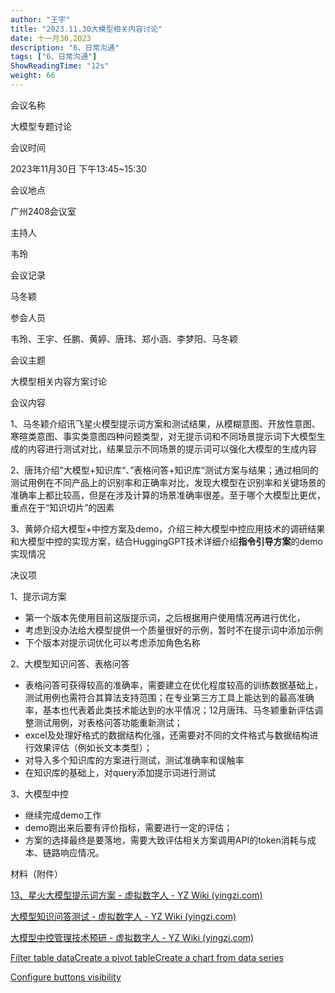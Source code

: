 ```yaml
---
author: "王宇"
title: "2023.11.30大模型相关内容讨论"
date: 十一月30,2023
description: "6、日常沟通"
tags: ["6、日常沟通"]
ShowReadingTime: "12s"
weight: 66
---
```

  

会议名称

大模型专题讨论

会议时间

2023年11月30日 下午13:45~15:30

会议地点

广州2408会议室

主持人

韦玲

会议记录

马冬颖

参会人员

韦玲、王宇、任鹏、黄婷、唐玮、郑小涵、李梦阳、马冬颖

会议主题

大模型相关内容方案讨论

会议内容

1、马冬颖介绍讯飞星火模型提示词方案和测试结果，从模糊意图、开放性意图、寒暄类意图、事实类意图四种问题类型，对无提示词和不同场景提示词下大模型生成的内容进行测试对比，结果显示不同场景的提示词可以强化大模型的生成内容

2、唐玮介绍”大模型+知识库“、”表格问答+知识库“测试方案与结果；通过相同的测试用例在不同产品上的识别率和正确率对比，发现大模型在识别率和关键场景的准确率上都比较高，但是在涉及计算的场景准确率很差。至于哪个大模型比更优，重点在于“知识切片”的因素

3、黄婷介绍大模型+中控方案及demo，介绍三种大模型中控应用技术的调研结果和大模型中控的实现方案，结合HuggingGPT技术详细介绍**指令引导方案**的demo实现情况

决议项

1、提示词方案

*   第一个版本先使用目前这版提示词，之后根据用户使用情况再进行优化，
*   考虑到没办法给大模型提供一个质量很好的示例，暂时不在提示词中添加示例
*   下个版本对提示词优化可以考虑添加角色名称

2、大模型知识问答、表格问答

*   表格问答可获得较高的准确率，需要建立在优化程度较高的训练数据基础上，测试用例也需符合其算法支持范围；在专业第三方工具上能达到的最高准确率，基本也代表着此类技术能达到的水平情况；12月唐玮、马冬颖重新评估调整测试用例，对表格问答功能重新测试；
*   excel及处理好格式的数据结构化强，还需要对不同的文件格式与数据结构进行效果评估（例如长文本类型）；
*   对导入多个知识库的方案进行测试，测试准确率和误触率
*   在知识库的基础上，对query添加提示词进行测试

3、大模型中控

*   继续完成demo工作
*   demo跑出来后要有评价指标，需要进行一定的评估；
*   方案的选择最终是要落地，需要大致评估相关方案调用API的token消耗与成本、链路响应情况。

材料（附件）

[13、星火大模型提示词方案 - 虚拟数字人 - YZ Wiki (yingzi.com)](https://wiki.yingzi.com/pages/viewpage.action?pageId=114665146)

[大模型知识问答测试 - 虚拟数字人 - YZ Wiki (yingzi.com)](https://wiki.yingzi.com/pages/viewpage.action?pageId=114662838)

[大模型中控管理技术预研 - 虚拟数字人 - YZ Wiki (yingzi.com)](https://wiki.yingzi.com/pages/viewpage.action?pageId=114661101)

[Filter table data](#)[Create a pivot table](#)[Create a chart from data series](#)

[Configure buttons visibility](/users/tfac-settings.action)